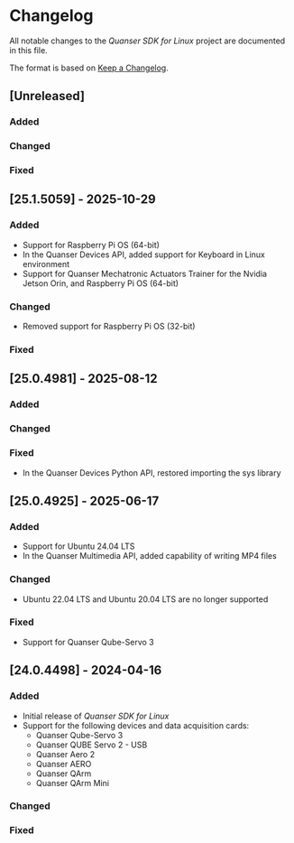 # Changelog
All notable changes to the *Quanser SDK for Linux* project are documented in this file.

The format is based on [Keep a Changelog](https://keepachangelog.com/en/1.1.0/).


## [Unreleased]
### Added

### Changed

### Fixed

## [25.1.5059] - 2025-10-29
### Added
- Support for Raspberry Pi OS (64-bit) 
- In the Quanser Devices API, added support for Keyboard in Linux environment
- Support for Quanser Mechatronic Actuators Trainer for the Nvidia Jetson Orin, and Raspberry Pi OS (64-bit)

### Changed
- Removed support for Raspberry Pi OS (32-bit)

### Fixed

## [25.0.4981] - 2025-08-12
### Added

### Changed

### Fixed
- In the Quanser Devices Python API, restored importing the sys library


## [25.0.4925] - 2025-06-17
### Added
- Support for Ubuntu 24.04 LTS 
- In the Quanser Multimedia API, added capability of writing MP4 files

### Changed
- Ubuntu 22.04 LTS and Ubuntu 20.04 LTS are no longer supported 

### Fixed
- Support for Quanser Qube-Servo 3


## [24.0.4498] - 2024-04-16
### Added
- Initial release of *Quanser SDK for Linux*
- Support for the following devices and data acquisition cards:
    - Quanser Qube-Servo 3
    - Quanser QUBE Servo 2 - USB
    - Quanser Aero 2
    - Quanser AERO
    - Quanser QArm
    - Quanser QArm Mini 

### Changed

### Fixed
